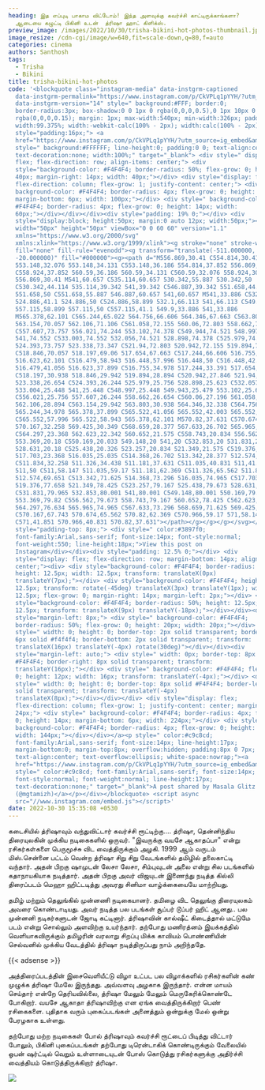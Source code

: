 ```yaml
---
heading: இத எப்புடி பாகாம விட்டோம்! இந்த அளவுக்கு கவர்ச்சி காட்டிருக்காங்களா?
  ஆடையை கழுட்டி பிகினி உடன்  த்ரிஷா ஹாட் கிளிக்ஸ்.
preview_image: /images/2022/10/30/trisha-bikini-hot-photos-thumbnail.jpeg
image_resize: /cdn-cgi/image/w=640,fit=scale-down,q=80,f=auto
categories: cinema
authors: Santhosh
tags:
  - Trisha
  - Bikini
title: trisha-bikini-hot-photos
code: '<blockquote class="instagram-media" data-instgrm-captioned
  data-instgrm-permalink="https://www.instagram.com/p/CkVPLq1pYYH/?utm_source=ig_embed&amp;utm_campaign=loading"
  data-instgrm-version="14" style=" background:#FFF; border:0;
  border-radius:3px; box-shadow:0 0 1px 0 rgba(0,0,0,0.5),0 1px 10px 0
  rgba(0,0,0,0.15); margin: 1px; max-width:540px; min-width:326px; padding:0;
  width:99.375%; width:-webkit-calc(100% - 2px); width:calc(100% - 2px);"><div
  style="padding:16px;"> <a
  href="https://www.instagram.com/p/CkVPLq1pYYH/?utm_source=ig_embed&amp;utm_campaign=loading"
  style=" background:#FFFFFF; line-height:0; padding:0 0; text-align:center;
  text-decoration:none; width:100%;" target="_blank"> <div style=" display:
  flex; flex-direction: row; align-items: center;"> <div
  style="background-color: #F4F4F4; border-radius: 50%; flex-grow: 0; height:
  40px; margin-right: 14px; width: 40px;"></div> <div style="display: flex;
  flex-direction: column; flex-grow: 1; justify-content: center;"> <div style="
  background-color: #F4F4F4; border-radius: 4px; flex-grow: 0; height: 14px;
  margin-bottom: 6px; width: 100px;"></div> <div style=" background-color:
  #F4F4F4; border-radius: 4px; flex-grow: 0; height: 14px; width:
  60px;"></div></div></div><div style="padding: 19% 0;"></div> <div
  style="display:block; height:50px; margin:0 auto 12px; width:50px;"><svg
  width="50px" height="50px" viewBox="0 0 60 60" version="1.1"
  xmlns="https://www.w3.org/2000/svg"
  xmlns:xlink="https://www.w3.org/1999/xlink"><g stroke="none" stroke-width="1"
  fill="none" fill-rule="evenodd"><g transform="translate(-511.000000,
  -20.000000)" fill="#000000"><g><path d="M556.869,30.41 C554.814,30.41
  553.148,32.076 553.148,34.131 C553.148,36.186 554.814,37.852 556.869,37.852
  C558.924,37.852 560.59,36.186 560.59,34.131 C560.59,32.076 558.924,30.41
  556.869,30.41 M541,60.657 C535.114,60.657 530.342,55.887 530.342,50
  C530.342,44.114 535.114,39.342 541,39.342 C546.887,39.342 551.658,44.114
  551.658,50 C551.658,55.887 546.887,60.657 541,60.657 M541,33.886 C532.1,33.886
  524.886,41.1 524.886,50 C524.886,58.899 532.1,66.113 541,66.113 C549.9,66.113
  557.115,58.899 557.115,50 C557.115,41.1 549.9,33.886 541,33.886
  M565.378,62.101 C565.244,65.022 564.756,66.606 564.346,67.663 C563.803,69.06
  563.154,70.057 562.106,71.106 C561.058,72.155 560.06,72.803 558.662,73.347
  C557.607,73.757 556.021,74.244 553.102,74.378 C549.944,74.521 548.997,74.552
  541,74.552 C533.003,74.552 532.056,74.521 528.898,74.378 C525.979,74.244
  524.393,73.757 523.338,73.347 C521.94,72.803 520.942,72.155 519.894,71.106
  C518.846,70.057 518.197,69.06 517.654,67.663 C517.244,66.606 516.755,65.022
  516.623,62.101 C516.479,58.943 516.448,57.996 516.448,50 C516.448,42.003
  516.479,41.056 516.623,37.899 C516.755,34.978 517.244,33.391 517.654,32.338
  C518.197,30.938 518.846,29.942 519.894,28.894 C520.942,27.846 521.94,27.196
  523.338,26.654 C524.393,26.244 525.979,25.756 528.898,25.623 C532.057,25.479
  533.004,25.448 541,25.448 C548.997,25.448 549.943,25.479 553.102,25.623
  C556.021,25.756 557.607,26.244 558.662,26.654 C560.06,27.196 561.058,27.846
  562.106,28.894 C563.154,29.942 563.803,30.938 564.346,32.338 C564.756,33.391
  565.244,34.978 565.378,37.899 C565.522,41.056 565.552,42.003 565.552,50
  C565.552,57.996 565.522,58.943 565.378,62.101 M570.82,37.631 C570.674,34.438
  570.167,32.258 569.425,30.349 C568.659,28.377 567.633,26.702 565.965,25.035
  C564.297,23.368 562.623,22.342 560.652,21.575 C558.743,20.834 556.562,20.326
  553.369,20.18 C550.169,20.033 549.148,20 541,20 C532.853,20 531.831,20.033
  528.631,20.18 C525.438,20.326 523.257,20.834 521.349,21.575 C519.376,22.342
  517.703,23.368 516.035,25.035 C514.368,26.702 513.342,28.377 512.574,30.349
  C511.834,32.258 511.326,34.438 511.181,37.631 C511.035,40.831 511,41.851
  511,50 C511,58.147 511.035,59.17 511.181,62.369 C511.326,65.562 511.834,67.743
  512.574,69.651 C513.342,71.625 514.368,73.296 516.035,74.965 C517.703,76.634
  519.376,77.658 521.349,78.425 C523.257,79.167 525.438,79.673 528.631,79.82
  C531.831,79.965 532.853,80.001 541,80.001 C549.148,80.001 550.169,79.965
  553.369,79.82 C556.562,79.673 558.743,79.167 560.652,78.425 C562.623,77.658
  564.297,76.634 565.965,74.965 C567.633,73.296 568.659,71.625 569.425,69.651
  C570.167,67.743 570.674,65.562 570.82,62.369 C570.966,59.17 571,58.147 571,50
  C571,41.851 570.966,40.831 570.82,37.631"></path></g></g></g></svg></div><div
  style="padding-top: 8px;"> <div style=" color:#3897f0;
  font-family:Arial,sans-serif; font-size:14px; font-style:normal;
  font-weight:550; line-height:18px;">View this post on
  Instagram</div></div><div style="padding: 12.5% 0;"></div> <div
  style="display: flex; flex-direction: row; margin-bottom: 14px; align-items:
  center;"><div> <div style="background-color: #F4F4F4; border-radius: 50%;
  height: 12.5px; width: 12.5px; transform: translateX(0px)
  translateY(7px);"></div> <div style="background-color: #F4F4F4; height:
  12.5px; transform: rotate(-45deg) translateX(3px) translateY(1px); width:
  12.5px; flex-grow: 0; margin-right: 14px; margin-left: 2px;"></div> <div
  style="background-color: #F4F4F4; border-radius: 50%; height: 12.5px; width:
  12.5px; transform: translateX(9px) translateY(-18px);"></div></div><div
  style="margin-left: 8px;"> <div style=" background-color: #F4F4F4;
  border-radius: 50%; flex-grow: 0; height: 20px; width: 20px;"></div> <div
  style=" width: 0; height: 0; border-top: 2px solid transparent; border-left:
  6px solid #f4f4f4; border-bottom: 2px solid transparent; transform:
  translateX(16px) translateY(-4px) rotate(30deg)"></div></div><div
  style="margin-left: auto;"> <div style=" width: 0px; border-top: 8px solid
  #F4F4F4; border-right: 8px solid transparent; transform:
  translateY(16px);"></div> <div style=" background-color: #F4F4F4; flex-grow:
  0; height: 12px; width: 16px; transform: translateY(-4px);"></div> <div
  style=" width: 0; height: 0; border-top: 8px solid #F4F4F4; border-left: 8px
  solid transparent; transform: translateY(-4px)
  translateX(8px);"></div></div></div> <div style="display: flex;
  flex-direction: column; flex-grow: 1; justify-content: center; margin-bottom:
  24px;"> <div style=" background-color: #F4F4F4; border-radius: 4px; flex-grow:
  0; height: 14px; margin-bottom: 6px; width: 224px;"></div> <div style="
  background-color: #F4F4F4; border-radius: 4px; flex-grow: 0; height: 14px;
  width: 144px;"></div></div></a><p style=" color:#c9c8cd;
  font-family:Arial,sans-serif; font-size:14px; line-height:17px;
  margin-bottom:0; margin-top:8px; overflow:hidden; padding:8px 0 7px;
  text-align:center; text-overflow:ellipsis; white-space:nowrap;"><a
  href="https://www.instagram.com/p/CkVPLq1pYYH/?utm_source=ig_embed&amp;utm_campaign=loading"
  style=" color:#c9c8cd; font-family:Arial,sans-serif; font-size:14px;
  font-style:normal; font-weight:normal; line-height:17px;
  text-decoration:none;" target="_blank">A post shared by Masala Glitz
  (@mgtamizh)</a></p></div></blockquote> <script async
  src="//www.instagram.com/embed.js"></script>'
date: 2022-10-30 15:35:08 +0530
---
```

கடைசியில் த்ரிஷாவும் வந்துவிட்டார் கவர்ச்சி ரூட்டிற்கு....
த்ரிஷா, தென்னிந்திய திரையுலகின் முக்கிய நடிகைகளில் ஒருவர்.‌ "இவருக்கு வயசே ஆகாதப்பா" என்று ரசிகர்கள்களை பெருமூச்சு விட வைத்திருக்கும் அழகி. 1999 ஆம் வருடம் மிஸ்.சென்னை பட்டம் வென்ற த்ரிஷா சிறு சிறு வேடங்களில் தமிழில் தலைகாட்டி வந்தார். அதன் பிறகு ஷாமுடன் லேசா லேசா, சிம்புவுடன் அலை என்று சில படங்களில் கதாநாயகியாக நடித்தார். அதன் பிறகு அவர் விஜயுடன் இணைந்து நடித்த கில்லி திரைப்படம் மெஹா ஹிட்டடித்து அவரது சினிமா வாழ்க்கையையே மாற்றியது‌.

தமிழ் மற்றும் தெலுங்கில் முன்னணி நடிகையானர். தமிழை விட தெலுங்கு திரையுலகம் அவரை கொண்டாடியது. அவர் நடித்த பல படங்கள் சூப்பர் டூப்பர் ஹிட் ஆனது.. பல முன்னனி நடிகர்களுடன் ஜோடி கட்டினார். த்ரிஷாவின் கால்ஷீட் கிடைத்தால் மட்டுமே படம் என்று சொல்லும் அளவிற்கு உயர்ந்தார். தற்போது மணிரத்னம் இயக்கத்தில் வெளியாகவிருக்கும் தமிழரின் வரலாறு சிறப்பு மிக்க காவியம் பொண்ணியின் செல்வனில் முக்கிய வேடத்தில் த்ரிஷா நடித்திருப்பது நாம் அறிந்ததே.

{{< adsense >}}

அத்திரைப்படத்தின் இசைவெளியீட்டு விழா உட்பட பல விழாக்களில் ரசிகர்களின் கண் முழுக்க  த்ரிஷா மேலே இருந்தது. அவ்வளவு அழகாக இருந்தார். என்ன மாயம் செய்தார் என்றே தெரியவில்லை, த்ரிஷா மேலும் மேலும் மெருகேரிக்கொண்டே போகிறார். வயசே ஆகாதா த்ரிஷாவிற்கு என ஏங்க வைத்திருக்கிறார் பெண் ரசிகைகளை. புதிதாக வரும் புகைப்படங்கள் அனைத்தும் ஒன்றுக்கு மேல் ஒன்று பேரழகாக உள்ளது.

தற்போது மற்ற நடிகைகள் போல் த்ரிஷாவும் கவர்ச்சி ரூட்டைப் பிடித்து விட்டார் போலும், பிகினி புகைப்படங்கள் தற்போது டிரென்டாகிக் கொண்டிருக்கும் வேலையில் ஓபன் ஷர்ட்டில் வெறும் உள்ளாடையுடன் போஸ் கொடுத்து ரசிகர்களுக்கு அதிர்ச்சி வைத்தியம் கொடுத்திருக்கிறார் த்ரிஷா.

![](/images/2022/10/30/trisha-bikini-hot-photos.jpeg)
